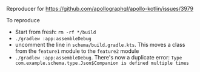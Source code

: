 Reproducer for https://github.com/apollographql/apollo-kotlin/issues/3979

To reproduce

* Start from fresh: `rm -rf */build`
* `./gradlew :app:assembleDebug`
* uncomment the line in `schema/build.gradle.kts`. This moves a class from the `feature1` module to the `feature2` module
* `./gradlew :app:assembleDebug`. There's now a duplicate error: `Type com.example.schema.type.Json$Companion is defined multiple times`
